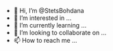 - 👋 Hi, I’m @StetsBohdana
- 👀 I’m interested in ...
- 🌱 I’m currently learning ...
- 💞️ I’m looking to collaborate on ...
- 📫 How to reach me ...

<!---
StetsBohdana/StetsBohdana is a ✨ special ✨ repository because its `README.md` (this file) appears on your GitHub profile.
You can click the Preview link to take a look at your changes.
--->
